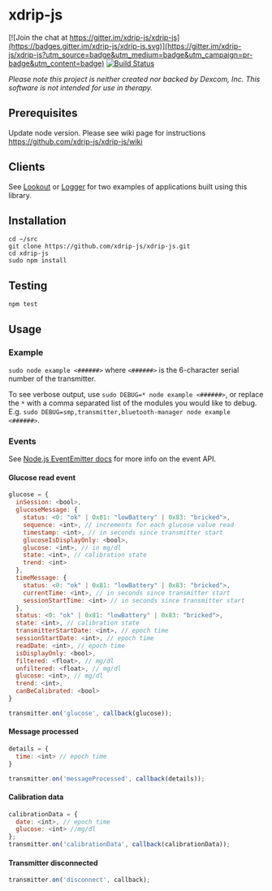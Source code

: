 # xdrip-js

[![Join the chat at https://gitter.im/xdrip-js/xdrip-js](https://badges.gitter.im/xdrip-js/xdrip-js.svg)](https://gitter.im/xdrip-js/xdrip-js?utm_source=badge&utm_medium=badge&utm_campaign=pr-badge&utm_content=badge)
[![Build Status](https://travis-ci.org/xdrip-js/xdrip-js.svg?branch=master)](https://travis-ci.org/xdrip-js/xdrip-js)

*Please note this project is neither created nor backed by Dexcom, Inc. This software is not intended for use in therapy.*
## Prerequisites
Update node version. Please see wiki page for instructions https://github.com/xdrip-js/xdrip-js/wiki

## Clients
See [Lookout](https://github.com/xdrip-js/Lookout) or [Logger](https://github.com/xdrip-js/Logger) for two examples of applications built using this library.

## Installation
```
cd ~/src
git clone https://github.com/xdrip-js/xdrip-js.git
cd xdrip-js
sudo npm install
```
## Testing
```
npm test
```

## Usage

### Example
`sudo node example <######>` where `<######>` is the 6-character serial number of the transmitter.

To see verbose output, use `sudo DEBUG=* node example <######>`, or replace the `*` with a comma separated list of the modules you would like to debug. E.g. `sudo DEBUG=smp,transmitter,bluetooth-manager node example <######>`.

### Events

See [Node.js EventEmitter docs](https://nodejs.org/api/events.html) for more info on the event API.

#### Glucose read event

```javascript
glucose = {
  inSession: <bool>,
  glucoseMessage: {
    status: <0: "ok" | 0x81: "lowBattery" | 0x83: "bricked">,
    sequence: <int>, // increments for each glucose value read
    timestamp: <int>, // in seconds since transmitter start
    glucoseIsDisplayOnly: <bool>,
    glucose: <int>, // in mg/dl
    state: <int>, // calibration state
    trend: <int>
  },
  timeMessage: {
    status: <0: "ok" | 0x81: "lowBattery" | 0x83: "bricked">,
    currentTime: <int>, // in seconds since transmitter start
    sessionStartTime: <int> // in seconds since transmitter start
  },
  status: <0: "ok" | 0x81: "lowBattery" | 0x83: "bricked">,
  state: <int>, // calibration state
  transmitterStartDate: <int>, // epoch time
  sessionStartDate: <int>, // epoch time
  readDate: <int>, // epoch time
  isDisplayOnly: <bool>,
  filtered: <float>, // mg/dl
  unfiltered: <float>, // mg/dl
  glucose: <int>, // mg/dl
  trend: <int>,
  canBeCalibrated: <bool>
}

transmitter.on('glucose', callback(glucose));
```

#### Message processed

```javascript
details = {
  time: <int> // epoch time
}

transmitter.on('messageProcessed', callback(details));
```

#### Calibration data
```javascript
calibrationData = {
  date: <int>, // epoch time
  glucose: <int> //mg/dl
};
transmitter.on('calibrationData', callback(calibrationData));
```

#### Transmitter disconnected

```javascript
transmitter.on('disconnect', callback);
```
